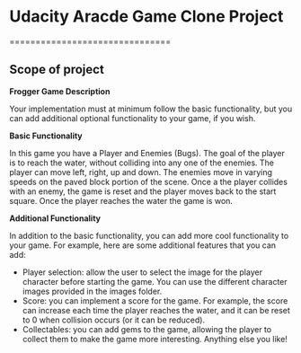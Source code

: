 # Udacity Aracde Game Clone Project

===============================

## Scope of project

**Frogger Game Description**

Your implementation must at minimum follow the basic functionality, but you can add additional optional functionality to your game, if you wish.

**Basic Functionality**

In this game you have a Player and Enemies (Bugs). The goal of the player is to reach the water, without colliding into any one of the enemies. The player can move left, right, up and down. The enemies move in varying speeds on the paved block portion of the scene. Once a the player collides with an enemy, the game is reset and the player moves back to the start square. Once the player reaches the water the game is won.

**Additional Functionality**

In addition to the basic functionality, you can add more cool functionality to your game. For example, here are some additional features that you can add:
* Player selection: allow the user to select the image for the player character before starting the game. You can use the different character images provided in the images folder.
* Score: you can implement a score for the game. For example, the score can increase each time the player reaches the water, and it can be reset to 0 when collision occurs (or it can be reduced).
* Collectables: you can add gems to the game, allowing the player to collect them to make the game more interesting.
Anything else you like!
